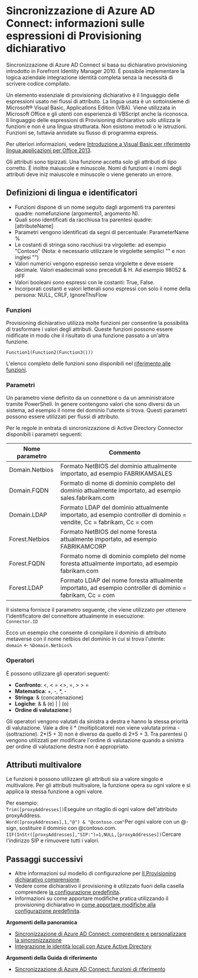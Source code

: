 <properties
    pageTitle="Sincronizzazione di Azure AD Connect: informazioni sulle espressioni di Provisioning dichiarativo | Microsoft Azure"
    description="Spiega le espressioni di provisioning dichiarative."
    services="active-directory"
    documentationCenter=""
    authors="andkjell"
    manager="femila"
    editor=""/>

<tags
    ms.service="active-directory"
    ms.workload="identity"
    ms.tgt_pltfrm="na"
    ms.devlang="na"
    ms.topic="article"
    ms.date="08/31/2016"
    ms.author="markusvi;andkjell"/>


# <a name="azure-ad-connect-sync-understanding-declarative-provisioning-expressions"></a>Sincronizzazione di Azure AD Connect: informazioni sulle espressioni di Provisioning dichiarativo
Sincronizzazione di Azure AD Connect si basa su dichiarativo provisioning introdotto in Forefront Identity Manager 2010. È possibile implementare la logica aziendale integrazione identità completa senza la necessità di scrivere codice compilato.

Un elemento essenziale di provisioning dichiarativo è il linguaggio delle espressioni usato nei flussi di attributo. La lingua usata è un sottoinsieme di Microsoft® Visual Basic, Applications Edition (VBA). Viene utilizzata in Microsoft Office e gli utenti con esperienza di VBScript anche la riconosca. Il linguaggio delle espressioni di Provisioning dichiarativo solo utilizza le funzioni e non è una lingua strutturata. Non esistono metodi o le istruzioni. Funzioni se, tuttavia annidate su flusso di programma express.

Per ulteriori informazioni, vedere [Introduzione a Visual Basic per riferimento lingua applicazioni per Office 2013](https://msdn.microsoft.com/library/gg264383.aspx).

Gli attributi sono tipizzati. Una funzione accetta solo gli attributi di tipo corretto. È inoltre maiuscole e minuscole. Nomi di funzioni e i nomi degli attributi deve iniz maiuscole e minuscole o viene generato un errore.

## <a name="language-definitions-and-identifiers"></a>Definizioni di lingua e identificatori

- Funzioni dispone di un nome seguito dagli argomenti tra parentesi quadre: nomefunzione (argomento1, argomento N).
- Quali sono identificati da racchiusa tra parentesi quadre: [attributeName]
- Parametri vengono identificati da segni di percentuale: ParameterName %
- Le costanti di stringa sono racchiusi tra virgolette: ad esempio "Contoso" (Nota: è necessario utilizzare le virgolette semplici "" e non inglesi "")
- Valori numerici vengono espresso senza virgolette e deve essere decimale. Valori esadecimali sono preceduti & H. Ad esempio 98052 & HFF
- Valori booleani sono espressi con le costanti: True, False.
- Incorporati costanti e valori letterali sono espressi con solo il nome della persona: NULL, CRLF, IgnoreThisFlow

### <a name="functions"></a>Funzioni
Provisioning dichiarativo utilizza molte funzioni per consentire la possibilità di trasformare i valori degli attributi. Queste funzioni possono essere nidificate in modo che il risultato di una funzione passato a un'altra funzione.

`Function1(Function2(Function3()))`

L'elenco completo delle funzioni sono disponibili nel [riferimento alle funzioni](active-directory-aadconnectsync-functions-reference.md).

### <a name="parameters"></a>Parametri
Un parametro viene definito da un connettore o da un amministratore tramite PowerShell. In genere contengono valori che sono diversi da un sistema, ad esempio il nome del dominio l'utente si trova. Questi parametri possono essere utilizzati per flussi di attributo.

Per le regole in entrata di sincronizzazione di Active Directory Connector disponibili i parametri seguenti:

| Nome parametro | Commento |
| --- | --- |
| Domain.Netbios | Formato NetBIOS del dominio attualmente importato, ad esempio FABRIKAMSALES |
| Domain.FQDN | Formato di nome di dominio completo del dominio attualmente importato, ad esempio sales.fabrikam.com |
| Domain.LDAP | Formato LDAP del dominio attualmente importato, ad esempio controller di dominio = vendite, Cc = fabrikam, Cc = com |
| Forest.Netbios | Formato NetBIOS del nome foresta attualmente importato, ad esempio FABRIKAMCORP |
| Forest.FQDN | Formato nome di dominio completo del nome foresta attualmente importato, ad esempio fabrikam.com |
| Forest.LDAP | Formato LDAP del nome foresta attualmente importato, ad esempio controller di dominio = fabrikam, Cc = com |

Il sistema fornisce il parametro seguente, che viene utilizzato per ottenere l'identificatore del connettore attualmente in esecuzione:  
`Connector.ID`

Ecco un esempio che consente di compilare il dominio di attributo metaverse con il nome netbios del dominio in cui si trova l'utente:  
`domain` <- `%Domain.Netbios%`

### <a name="operators"></a>Operatori
È possono utilizzare gli operatori seguenti:

- **Confronto**: <, < = <>, =, > > =
- **Matematica**: +, -, \*, -
- **Stringa**: & (concatenazione)
- **Logiche**: & & (e) | | (o)
- **Ordine di valutazione**:)

Gli operatori vengono valutati da sinistra a destra e hanno la stessa priorità di valutazione. Vale a dire il \* (moltiplicatore) non viene valutata prima - (sottrazione). 2\*(5 + 3) non è diverso da quello di 2\*5 + 3. Tra parentesi () vengono utilizzati per modificare l'ordine di valutazione quando a sinistra per ordine di valutazione destra non è appropriato.

## <a name="multi-valued-attributes"></a>Attributi multivalore
Le funzioni è possono utilizzare gli attributi sia a valore singolo e multivalore. Per gli attributi multivalore, la funzione opera su ogni valore e si applica la stessa funzione a ogni valore.

Per esempio:  
`Trim([proxyAddresses])`Eseguire un ritaglio di ogni valore dell'attributo proxyAddress.  
`Word([proxyAddresses],1,"@") & "@contoso.com"`Per ogni valore con un @-sign, sostituire il dominio con @contoso.com.  
`IIF(InStr([proxyAddresses],"SIP:")=1,NULL,[proxyAddresses])`Cercare l'indirizzo SIP e rimuovere tutti i valori.

## <a name="next-steps"></a>Passaggi successivi

- Altre informazioni sul modello di configurazione per [Il Provisioning dichiarativo comprensione](active-directory-aadconnectsync-understanding-declarative-provisioning.md).
- Vedere come dichiarativo il provisioning è utilizzato fuori della casella comprendere [la configurazione predefinita](active-directory-aadconnectsync-understanding-default-configuration.md).
- Informazioni su come apportare modifiche pratica utilizzando il provisioning dichiarativo in [come apportare modifiche alla configurazione predefinita](active-directory-aadconnectsync-change-the-configuration.md).

**Argomenti della panoramica**

- [Sincronizzazione di Azure AD Connect: comprendere e personalizzare la sincronizzazione](active-directory-aadconnectsync-whatis.md)
- [Integrazione le identità locali con Azure Active Directory](active-directory-aadconnect.md)

**Argomenti della Guida di riferimento**

- [Sincronizzazione di Azure AD Connect: funzioni di riferimento](active-directory-aadconnectsync-functions-reference.md)
